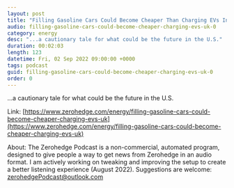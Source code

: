 ```yaml
---
layout: post
title: "Filling Gasoline Cars Could Become Cheaper Than Charging EVs In The UK"
audio: filling-gasoline-cars-could-become-cheaper-charging-evs-uk-0
category: energy
desc: "...a cautionary tale for what could be the future in the U.S."
duration: 00:02:03
length: 123
datetime: Fri, 02 Sep 2022 09:00:00 +0000
tags: podcast
guid: filling-gasoline-cars-could-become-cheaper-charging-evs-uk-0
order: 0
---
```

...a cautionary tale for what could be the future in the U.S.

Link: [https://www.zerohedge.com/energy/filling-gasoline-cars-could-become-cheaper-charging-evs-uk](https://www.zerohedge.com/energy/filling-gasoline-cars-could-become-cheaper-charging-evs-uk)

About: The Zerohedge Podcast is a non-commercial, automated program, designed to give people a way to get news from Zerohedge in an audio format.  I am actively working on tweaking and improving the setup to create a better listening experience (August 2022).  Suggestions are welcome: [zerohedgePodcast@outlook.com](mailto:zerohedgePodcast@outlook.com)